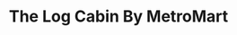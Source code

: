 ---
title: "The Log Cabin By MetroMart"
url: /hanmer-springs/the-log-cabin-by-metromart/
shop: Lebensmittel
---